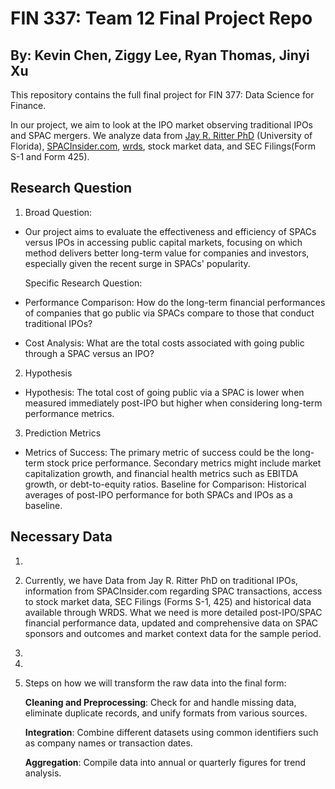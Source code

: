 # FIN 337: Team 12 Final Project Repo
## By: Kevin Chen, Ziggy Lee, Ryan Thomas, Jinyi Xu

This repository contains the full final project for FIN 377: Data Science for Finance.

In our project, we aim to look at the IPO market observing traditional IPOs and SPAC mergers. We analyze data from [Jay R. Ritter PhD](https://site.warrington.ufl.edu/ritter/) (University of Florida), [SPACInsider.com](https://www.spacinsider.com/), [wrds](https://wrds-www.wharton.upenn.edu/), stock market data, and SEC Filings(Form S-1 and Form 425). 

## Research Question

1. Broad Question:

- Our project aims to evaluate the effectiveness and efficiency of SPACs versus IPOs in accessing public capital markets, focusing on which method delivers better long-term value for companies and investors, especially given the recent surge in SPACs' popularity.

    Specific Research Question:
- Performance Comparison: How do the long-term financial performances of companies that go public via SPACs compare to those that conduct traditional IPOs?
- Cost Analysis: What are the total costs associated with going public through a SPAC versus an IPO?

2. Hypothesis

- Hypothesis: The total cost of going public via a SPAC is lower when measured immediately post-IPO but higher when considering long-term performance metrics.

3. Prediction Metrics

- Metrics of Success: The primary metric of success could be the long-term stock price performance. Secondary metrics might include market capitalization growth, and financial health metrics such as EBITDA growth, or debt-to-equity ratios.
Baseline for Comparison: Historical averages of post-IPO performance for both SPACs and IPOs as a baseline.

## Necessary Data

1.

2. Currently, we have Data from Jay R. Ritter PhD on traditional IPOs, information from SPACInsider.com regarding SPAC transactions, access to stock market data, SEC Filings (Forms S-1, 425) and historical data available through WRDS. What we need is more detailed post-IPO/SPAC financial performance data, updated and comprehensive data on SPAC sponsors and outcomes and market context data for the sample period.

3. 

4.

5. Steps on how we will transform the raw data into the final form: 

    **Cleaning and Preprocessing**: Check for and handle missing data, eliminate duplicate records, and unify formats from various sources.

    **Integration**: Combine different datasets using common identifiers such as company names or transaction dates.

    **Aggregation**: Compile data into annual or quarterly figures for trend analysis.
   